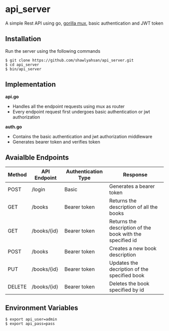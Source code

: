 # api_server  
A simple Rest API using go, [gorilla mux](https://github.com/gorilla/mux), basic authentication and JWT token 
## Installation  
Run the server using the following commands

    $ git clone https://github.com/shawlyahsan/api_server.git  
    $ cd api_server
    $ bin/api_server  

## Implementation  
**api.go**  
- Handles all the endpoint requests using mux as router  
- Every endpoint request first undergoes basic authentication or jwt authorization  


**auth.go**  
- Contains the basic authentication and jwt authorization middleware
- Generates bearer token and verifies token

## Avaialble Endpoints  
| Method | API Endpoint | Authentication Type | Response |
| --- | --- | --- | --- |
| POST | /login | Basic | Generates a bearer token |
| GET | /books | Bearer token | Returns the description of all the books |
| GET | /books/{id} | Bearer token | Returns the description of the book with the specified id |
| POST | /books | Bearer token | Creates a new book description |
| PUT | /books/{id} | Bearer token | Updates the decription of the specified book |
| DELETE | /books/{id} | Bearer token | Deletes the book specified by id |  
## Environment Variables  
    $ export api_user=admin
    $ export api_pass=pass  

